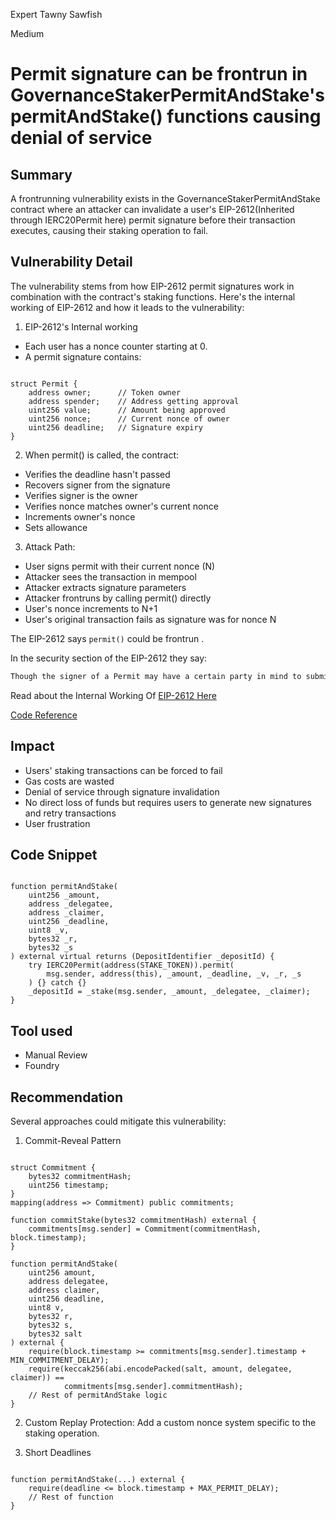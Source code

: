Expert Tawny Sawfish

Medium

# Permit signature can be frontrun in GovernanceStakerPermitAndStake's permitAndStake() functions causing denial of service

## Summary

A frontrunning vulnerability exists in the GovernanceStakerPermitAndStake contract where an attacker can invalidate a user's EIP-2612(Inherited through IERC20Permit here) permit signature before their transaction executes, causing their staking operation to fail.

## Vulnerability Detail

The vulnerability stems from how EIP-2612 permit signatures work in combination with the contract's staking functions. Here's the internal working of EIP-2612 and how it leads to the vulnerability:

1. EIP-2612's Internal working

- Each user has  a  nonce counter starting at 0.
- A permit signature contains:

```solidity

struct Permit {
    address owner;      // Token owner
    address spender;    // Address getting approval
    uint256 value;      // Amount being approved
    uint256 nonce;      // Current nonce of owner
    uint256 deadline;   // Signature expiry
}
```
2. When permit() is called, the contract:

- Verifies the deadline hasn't passed
- Recovers signer from the signature
- Verifies signer is the owner
- Verifies nonce matches owner's current nonce
- Increments owner's nonce
- Sets allowance

3. Attack Path:

- User signs permit with their current nonce (N)
- Attacker sees the transaction in mempool
- Attacker extracts signature parameters
- Attacker frontruns by calling permit() directly
- User's nonce increments to N+1
- User's original transaction fails as signature was for nonce N


The EIP-2612 says ```permit()``` could be frontrun .

In the security section of the EIP-2612 they say:

```HTML
Though the signer of a Permit may have a certain party in mind to submit their transaction, another party can always front run this transaction and call permit before the intended party. The end result is the same for the Permit signer, however.


```

Read about the Internal Working Of [EIP-2612 Here](https://eips.ethereum.org/EIPS/eip-2612#specification[relevant%20EIP) 

[Code Reference](https://github.com/sherlock-audit/2024-11-tally/blob/b125d1f2b52170a3789b1060a52fc6609e6e2262/staker/src/extensions/GovernanceStakerPermitAndStake.sol#L37)

## Impact

- Users' staking transactions can be forced to fail
- Gas costs are wasted
- Denial of service through signature invalidation
- No direct loss of funds but requires users to generate new signatures and retry transactions
- User frustration


## Code Snippet

```solidity

function permitAndStake(
    uint256 _amount,
    address _delegatee,
    address _claimer,
    uint256 _deadline,
    uint8 _v,
    bytes32 _r,
    bytes32 _s
) external virtual returns (DepositIdentifier _depositId) {
    try IERC20Permit(address(STAKE_TOKEN)).permit(
        msg.sender, address(this), _amount, _deadline, _v, _r, _s
    ) {} catch {}
    _depositId = _stake(msg.sender, _amount, _delegatee, _claimer);
}
```

## Tool used

- Manual Review
- Foundry 

## Recommendation

Several approaches could mitigate this vulnerability:

1.  Commit-Reveal Pattern

```solidity

struct Commitment {
    bytes32 commitmentHash;
    uint256 timestamp;
}
mapping(address => Commitment) public commitments;

function commitStake(bytes32 commitmentHash) external {
    commitments[msg.sender] = Commitment(commitmentHash, block.timestamp);
}

function permitAndStake(
    uint256 amount,
    address delegatee,
    address claimer,
    uint256 deadline,
    uint8 v,
    bytes32 r,
    bytes32 s,
    bytes32 salt
) external {
    require(block.timestamp >= commitments[msg.sender].timestamp + MIN_COMMITMENT_DELAY);
    require(keccak256(abi.encodePacked(salt, amount, delegatee, claimer)) == 
            commitments[msg.sender].commitmentHash);
    // Rest of permitAndStake logic
}

```

2.  Custom Replay Protection:
Add a custom nonce system specific to the staking operation.

3. Short Deadlines


```solidity

function permitAndStake(...) external {
    require(deadline <= block.timestamp + MAX_PERMIT_DELAY);
    // Rest of function
}

```